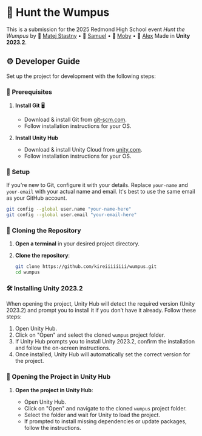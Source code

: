 # 🏹 Hunt the Wumpus

This is a submission for the 2025 Redmond High School event _Hunt the Wumpus_ by
👤 [Matej Stastny](https://github.com/kireiiiiiiii) • 👤 [Samuel](https://github.com/Snapshot20) • 👤 [Moby](https://github.com/MobyWonKenobi) • 👤 [Alex](https://github.com/alexchang319)
Made in **Unity 2023.2**.

## ⚙️ Developer Guide

Set up the project for development with the following steps:

### 📌 Prerequisites

1. **Install Git** 🖥️

   - Download & install Git from [git-scm.com](https://git-scm.com/).
   - Follow installation instructions for your OS.

2. **Install Unity Hub**

   - Download & install Unity Cloud from [unity.com](https://unity.com/download).
   - Follow installation instructions for your OS.

### 🔧 Setup

If you're new to Git, configure it with your details. Replace `your-name` and `your-email` with your actual name and email. It's best to use the same email as your GitHub account.

```sh
git config --global user.name "your-name-here"
git config --global user.email "your-email-here"
```

### 📂 Cloning the Repository

1. **Open a terminal** in your desired project directory.
2. **Clone the repository**:

   ```sh
   git clone https://github.com/kireiiiiiiii/wumpus.git
   cd wumpus
   ```

### 🛠 Installing Unity 2023.2

When opening the project, Unity Hub will detect the required version (Unity 2023.2) and prompt you to install it if you don’t have it already. Follow these steps:

1. Open Unity Hub.
2. Click on "Open" and select the cloned `wumpus` project folder.
3. If Unity Hub prompts you to install Unity 2023.2, confirm the installation and follow the on-screen instructions.
4. Once installed, Unity Hub will automatically set the correct version for the project.

### 📂 Opening the Project in Unity Hub

1. **Open the project in Unity Hub**:

   - Open Unity Hub.
   - Click on "Open" and navigate to the cloned `wumpus` project folder.
   - Select the folder and wait for Unity to load the project.
   - If prompted to install missing dependencies or update packages, follow the instructions.

